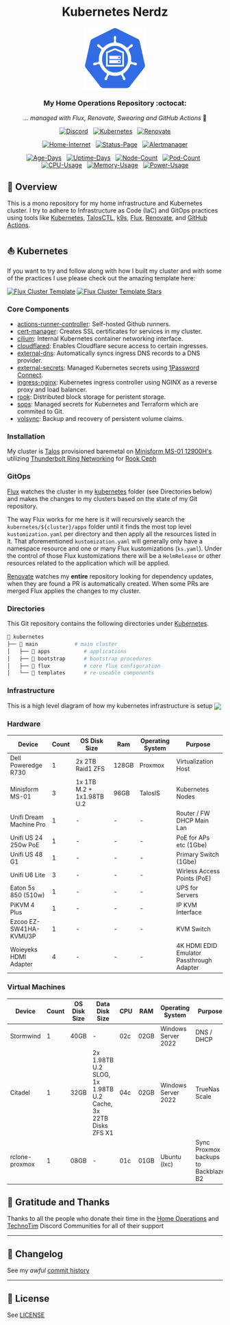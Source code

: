 <div align="center">

# Kubernetes Nerdz

<img src="https://raw.githubusercontent.com/gavinmcfall/home-ops/main/docs/src/assets/logo.png" align="center" width="144px" height="144px"/>

### My Home Operations Repository :octocat:

_... managed with Flux, Renovate, Swearing and GitHub Actions_ 🤖

</div>

<div align="center">

[![Discord](https://img.shields.io/discord/673534664354430999?style=for-the-badge&label&logo=discord&logoColor=white&color=blue)](https://discord.gg/home-operations)&nbsp;&nbsp;
[![Kubernetes](https://img.shields.io/endpoint?url=https%3A%2F%2Fkromgo.nerdz.cloud%2Fquery%3Fformat%3Dendpoint%26metric%3Dkubernetes_version&style=for-the-badge&logo=kubernetes&logoColor=white&color=blue&label=%20)](https://www.talos.dev/)&nbsp;&nbsp;
[![Renovate](https://img.shields.io/github/actions/workflow/status/gavinmcfall/home-ops/renovate.yaml?branch=main&label=&logo=renovatebot&style=for-the-badge&color=blue)](https://github.com/gavinmcfall/home-ops/actions/workflows/renovate.yaml)

</div>

<div align="center">

[![Home-Internet](https://img.shields.io/uptimerobot/status/m796131834-31972b9c59792f91867b7e32?color=brightgreeen&label=Home%20Internet&style=for-the-badge&logo=ubiquiti&logoColor=white)](https://status.nerdz.cloud)&nbsp;&nbsp;
[![Status-Page](https://img.shields.io/uptimerobot/status/m796131761-b1397cce0713b97ac72919e8?color=brightgreeen&label=Status%20Page&style=for-the-badge&logo=statuspage&logoColor=white)](https://status.nerdz.cloud)&nbsp;&nbsp;
[![Alertmanager](https://img.shields.io/uptimerobot/status/m796147470-2b0eda86fc73e344c858b2ac?color=brightgreeen&label=Alertmanager&style=for-the-badge&logo=prometheus&logoColor=white)](https://status.nerdz.cloud)

</div>

<div align="center">

[![Age-Days](https://img.shields.io/endpoint?url=https%3A%2F%2Fkromgo.nerdz.cloud%2Fquery%3Fformat%3Dendpoint%26metric%3Dcluster_age_days&style=flat-square&label=Age)](https://github.com/kashalls/kromgo/)&nbsp;&nbsp;
[![Uptime-Days](https://img.shields.io/endpoint?url=https%3A%2F%2Fkromgo.nerdz.cloud%2Fquery%3Fformat%3Dendpoint%26metric%3Dcluster_uptime_days&style=flat-square&label=Uptime)](https://github.com/kashalls/kromgo/)&nbsp;&nbsp;
[![Node-Count](https://img.shields.io/endpoint?url=https%3A%2F%2Fkromgo.nerdz.cloud%2Fquery%3Fformat%3Dendpoint%26metric%3Dcluster_node_count&style=flat-square&label=Nodes)](https://github.com/kashalls/kromgo/)&nbsp;&nbsp;
[![Pod-Count](https://img.shields.io/endpoint?url=https%3A%2F%2Fkromgo.nerdz.cloud%2Fquery%3Fformat%3Dendpoint%26metric%3Dcluster_pod_count&style=flat-square&label=Pods)](https://github.com/kashalls/kromgo/)&nbsp;&nbsp;
[![CPU-Usage](https://img.shields.io/endpoint?url=https%3A%2F%2Fkromgo.nerdz.cloud%2Fquery%3Fformat%3Dendpoint%26metric%3Dcluster_cpu_usage&style=flat-square&label=CPU)](https://github.com/kashalls/kromgo/)&nbsp;&nbsp;
[![Memory-Usage](https://img.shields.io/endpoint?url=https%3A%2F%2Fkromgo.nerdz.cloud%2Fquery%3Fformat%3Dendpoint%26metric%3Dcluster_memory_usage&style=flat-square&label=Memory)](https://github.com/kashalls/kromgo/)&nbsp;&nbsp;
[![Power-Usage](https://img.shields.io/endpoint?url=https%3A%2F%2Fkromgo.nerdz.cloud%2Fquery%3Fformat%3Dendpoint%26metric%3Dcluster_power_usage&style=flat-square&label=Power)](https://github.com/kashalls/kromgo/)

</div>

## 📖 Overview

This is a mono repository for my home infrastructure and Kubernetes cluster. I try to adhere to Infrastructure as Code (IaC) and GitOps practices using tools like [Kubernetes](https://kubernetes.io/), [TalosCTL](https://www.talos.dev/v1.7/learn-more/talosctl/), [k9s](https://k9scli.io/), [Flux](https://github.com/fluxcd/flux2), [Renovate](https://github.com/renovatebot/renovate), and [GitHub Actions](https://github.com/features/actions).

## ⛵ Kubernetes

If you want to try and follow along with how I built my cluster and with some of the practices I use please check out the amazing template here:

[![Flux Cluster Template](https://img.shields.io/badge/Cluster%20Template-1f6feb?style=for-the-badge)](https://github.com/onedr0p/cluster-template)
[![Flux Cluster Template Stars](https://img.shields.io/github/stars/onedr0p/cluster-template?style=for-the-badge&color=1f6feb)](https://github.com/onedr0p/cluster-template)

### Core Components

- [actions-runner-controller](https://github.com/actions/actions-runner-controller): Self-hosted Github runners.
- [cert-manager](https://github.com/cert-manager/cert-manager): Creates SSL certificates for services in my cluster.
- [cilium](https://github.com/cilium/cilium): Internal Kubernetes container networking interface.
- [cloudflared](https://github.com/cloudflare/cloudflared): Enables Cloudflare secure access to certain ingresses.
- [external-dns](https://github.com/kubernetes-sigs/external-dns): Automatically syncs ingress DNS records to a DNS provider.
- [external-secrets](https://github.com/external-secrets/external-secrets): Managed Kubernetes secrets using [1Password Connect](https://github.com/1Password/connect).
- [ingress-nginx](https://github.com/kubernetes/ingress-nginx): Kubernetes ingress controller using NGINX as a reverse proxy and load balancer.
- [rook](https://github.com/rook/rook): Distributed block storage for peristent storage.
- [sops](https://github.com/getsops/sops): Managed secrets for Kubernetes and Terraform which are commited to Git.
- [volsync](https://github.com/backube/volsync): Backup and recovery of persistent volume claims.

### Installation

My cluster is [Talos](https://www.talos.dev/) provisioned baremetal on [Minisform MS-01 12900H's](https://store.minisforum.com/products/minisforum-ms-01) utilizing [Thunderbolt Ring Networking](https://gist.github.com/gavinmcfall/ea6cb1233d3a300e9f44caf65a32d519) for [Rook Ceph](https://rook.io/)

### GitOps

[Flux](https://github.com/fluxcd/flux2) watches the cluster in my [kubernetes](./kubernetes/) folder (see Directories below) and makes the changes to my clusters based on the state of my Git repository.

The way Flux works for me here is it will recursively search the `kubernetes/${cluster}/apps` folder until it finds the most top level `kustomization.yaml` per directory and then apply all the resources listed in it. That aforementioned `kustomization.yaml` will generally only have a namespace resource and one or many Flux kustomizations (`ks.yaml`). Under the control of those Flux kustomizations there will be a `HelmRelease` or other resources related to the application which will be applied.

[Renovate](https://github.com/renovatebot/renovate) watches my **entire** repository looking for dependency updates, when they are found a PR is automatically created. When some PRs are merged Flux applies the changes to my cluster.

### Directories

This Git repository contains the following directories under [Kubernetes](./kubernetes/).

```sh
📁 kubernetes
├── 📁 main            # main cluster
│   ├── 📁 apps           # applications
│   ├── 📁 bootstrap      # bootstrap procedures
│   ├── 📁 flux           # core flux configuration
│   └── 📁 templates      # re-useable components
```

### Infrastructure

This is a high level diagram of how my kubernetes infrastructure is setup
<img src="https://raw.githubusercontent.com/gavinmcfall/home-ops/main/docs/src/assets/Nerdz_Infrastructure_v1.png" align="center"/>

### Hardware

| Device                  | Count | OS Disk Size              | Ram   | Operating System | Purpose                                   |
| ----------------------- | ----- | ------------------------- | ----- | ---------------- | ----------------------------------------- |
| Dell Poweredge R730     | 1     | 2x 2TB Raid1 ZFS          | 128GB | Proxmox          | Virtualization Host                       |
| Minisform MS-01         | 3     | 1x 1TB M.2 + 1x1.98TB U.2 | 96GB  | TalosIS          | Kubernetes Nodes                          |
| Unifi Dream Machine Pro | 1     | -                         | -     | -                | Router / FW DHCP Main Lan                 |
| Unifi US 24 250w PoE    | 1     | -                         | -     | -                | PoE for APs etc (1Gbe)                    |
| Unifi US 48 G1          | 1     | -                         | -     | -                | Primary Switch (1Gbe)                     |
| Unifi U6 Lite           | 3     | -                         | -     | -                | Wirless Access Points (PoE)               |
| Eaton 5s 850 (510w)     | 1     | -                         | -     | -                | UPS for Servers                           |
| PiKVM 4 Plus            | 1     | -                         | -     | -                | IP KVM Interface                          |
| Ezcoo EZ-SW41HA-KVMU3P  | 1     | -                         | -     | -                | KVM Switch                                |
| Woieyeks HDMI Adapter   | 4     | -                         | -     | -                | 4K HDMI EDID Emulator Passthrough Adapter |

### Virtual Machines

| Device         | Count | OS Disk Size | Data Disk Size                                                | CPU | RAM  | Operating System    | Purpose                              |
| -------------- | ----- | ------------ | ------------------------------------------------------------- | --- | ---- | ------------------- | ------------------------------------ |
| Stormwind      | 1     | 40GB         | -                                                             | 02c | 02GB | Windows Server 2022 | DNS / DHCP                           |
| Citadel        | 1     | 32GB         | 2x 1.98TB U.2 SLOG, 1x 1.98TB U.2 Cache, 3x 22TB Disks ZFS X1 | 04c | 02GB | Windows Server 2022 | TrueNas Scale                        |
| rclone-proxmox | 1     | 08GB         | -                                                             | 01c | 01GB | Ubuntu (lxc)        | Sync Proxmox backups to Backblaze B2 |

## 🤝 Gratitude and Thanks

Thanks to all the people who donate their time in the [Home Operations](https://discord.gg/home-operations) and [TechnoTim](https://l.technotim.live/discord) Discord Communities for all of their support

---

## 📜 Changelog

See my _awful_ [commit history](https://github.com/gavinmcfall/home-ops/commits/main)

---

## 🔏 License

See [LICENSE](./LICENSE)
